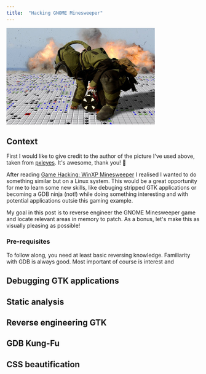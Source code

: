 ```yaml
---
title:  "Hacking GNOME Minesweeper"
---
```


![Logo](/assets/images/mines/minesweeper.jpg)

## Context
First I would like to give credit to the author of the picture I've used above, taken from [pxleyes](http://www.pxleyes.com/photoshop-pictures/minesweeper/). It's awesome, thank you! :pray: 

After reading [Game Hacking: WinXP Minesweeper](https://0x00sec.org/t/game-hacking-winxp-minesweeper/1266) I realised I wanted to do something similar but on a Linux system. This would be a great opportunity for me to learn some new skills, like debuging stripped GTK applications or becoming a GDB ninja (not!) while doing something interesting and with potential applications outsie this gaming example.

My goal in this post is to reverse engineer the GNOME Minesweeper game and locate relevant areas in memory to patch. As a bonus, let's make this as visually pleasing as possible!

### Pre-requisites
To follow along, you need at least basic reversing knowledge. Familiarity with GDB is always good. Most important of course is interest and

## Debugging GTK applications

## Static analysis 

## Reverse engineering GTK 

## GDB Kung-Fu

## CSS beautification
